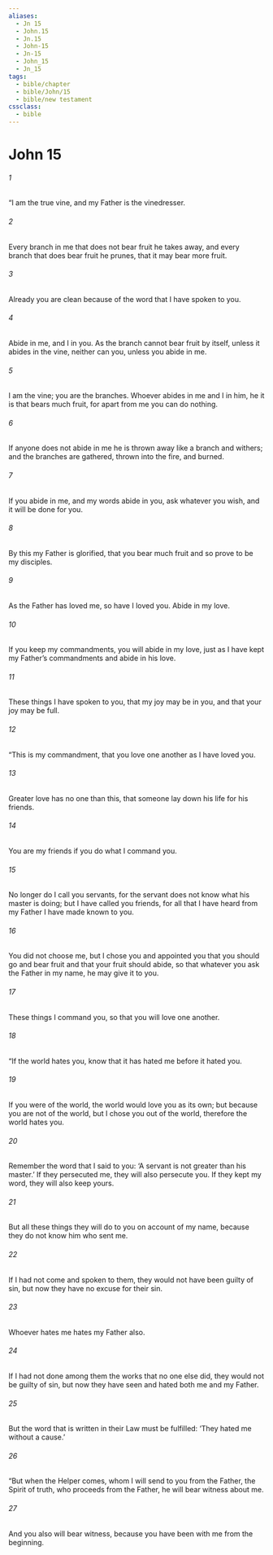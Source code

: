 ```yaml
---
aliases:
  - Jn 15
  - John.15
  - Jn.15
  - John-15
  - Jn-15
  - John_15
  - Jn_15
tags:
  - bible/chapter
  - bible/John/15
  - bible/new testament
cssclass:
  - bible
---
```


# John 15

###### 1
“I am the true vine, and my Father is the vinedresser.
###### 2
Every branch in me that does not bear fruit he takes away, and every branch that does bear fruit he prunes, that it may bear more fruit.
###### 3
Already you are clean because of the word that I have spoken to you.
###### 4
Abide in me, and I in you. As the branch cannot bear fruit by itself, unless it abides in the vine, neither can you, unless you abide in me.
###### 5
I am the vine; you are the branches. Whoever abides in me and I in him, he it is that bears much fruit, for apart from me you can do nothing.
###### 6
If anyone does not abide in me he is thrown away like a branch and withers; and the branches are gathered, thrown into the fire, and burned.
###### 7
If you abide in me, and my words abide in you, ask whatever you wish, and it will be done for you.
###### 8
By this my Father is glorified, that you bear much fruit and so prove to be my disciples.
###### 9
As the Father has loved me, so have I loved you. Abide in my love.
###### 10
If you keep my commandments, you will abide in my love, just as I have kept my Father’s commandments and abide in his love.
###### 11
These things I have spoken to you, that my joy may be in you, and that your joy may be full.
###### 12
“This is my commandment, that you love one another as I have loved you.
###### 13
Greater love has no one than this, that someone lay down his life for his friends.
###### 14
You are my friends if you do what I command you.
###### 15
No longer do I call you servants, for the servant does not know what his master is doing; but I have called you friends, for all that I have heard from my Father I have made known to you.
###### 16
You did not choose me, but I chose you and appointed you that you should go and bear fruit and that your fruit should abide, so that whatever you ask the Father in my name, he may give it to you.
###### 17
These things I command you, so that you will love one another.
###### 18
“If the world hates you, know that it has hated me before it hated you.
###### 19
If you were of the world, the world would love you as its own; but because you are not of the world, but I chose you out of the world, therefore the world hates you.
###### 20
Remember the word that I said to you: ‘A servant is not greater than his master.’ If they persecuted me, they will also persecute you. If they kept my word, they will also keep yours.
###### 21
But all these things they will do to you on account of my name, because they do not know him who sent me.
###### 22
If I had not come and spoken to them, they would not have been guilty of sin, but now they have no excuse for their sin.
###### 23
Whoever hates me hates my Father also.
###### 24
If I had not done among them the works that no one else did, they would not be guilty of sin, but now they have seen and hated both me and my Father.
###### 25
But the word that is written in their Law must be fulfilled: ‘They hated me without a cause.’
###### 26
“But when the Helper comes, whom I will send to you from the Father, the Spirit of truth, who proceeds from the Father, he will bear witness about me.
###### 27
And you also will bear witness, because you have been with me from the beginning.


